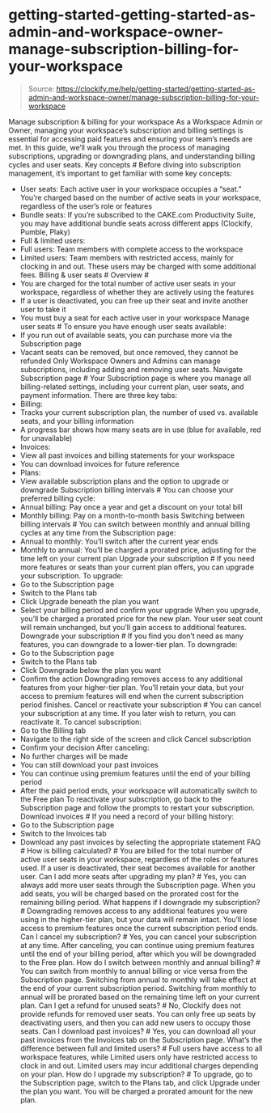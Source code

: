 # getting-started-getting-started-as-admin-and-workspace-owner-manage-subscription-billing-for-your-workspace

> Source: https://clockify.me/help/getting-started/getting-started-as-admin-and-workspace-owner/manage-subscription-billing-for-your-workspace

Manage subscription & billing for your workspace
As a Workspace Admin or Owner, managing your workspace’s subscription and billing settings is essential for accessing paid features and ensuring your team’s needs are met. In this guide, we’ll walk you through the process of managing subscriptions, upgrading or downgrading plans, and understanding billing cycles and user seats.
Key concepts #
Before diving into subscription management, it’s important to get familiar with some key concepts:
- User seats: Each active user in your workspace occupies a “seat.” You’re charged based on the number of active seats in your workspace, regardless of the user’s role or features
- Bundle seats: If you’re subscribed to the CAKE.com Productivity Suite, you may have additional bundle seats across different apps (Clockify, Pumble, Plaky)
- Full & limited users:
- Full users: Team members with complete access to the workspace
- Limited users: Team members with restricted access, mainly for clocking in and out. These users may be charged with some additional fees.
Billing & user seats #
Overview #
- You are charged for the total number of active user seats in your workspace, regardless of whether they are actively using the features
- If a user is deactivated, you can free up their seat and invite another user to take it
- You must buy a seat for each active user in your workspace
Manage user seats #
To ensure you have enough user seats available:
- If you run out of available seats, you can purchase more via the Subscription page
- Vacant seats can be removed, but once removed, they cannot be refunded
Only Workspace Owners and Admins can manage subscriptions, including adding and removing user seats.
Navigate Subscription page #
Your Subscription page is where you manage all billing-related settings, including your current plan, user seats, and payment information.
There are three key tabs:
- Billing:
- Tracks your current subscription plan, the number of used vs. available seats, and your billing information
- A progress bar shows how many seats are in use (blue for available, red for unavailable)
- Invoices:
- View all past invoices and billing statements for your workspace
- You can download invoices for future reference
- Plans:
- View available subscription plans and the option to upgrade or downgrade
Subscription billing intervals #
You can choose your preferred billing cycle:
- Annual billing: Pay once a year and get a discount on your total bill
- Monthly billing: Pay on a month-to-month basis
Switching between billing intervals #
You can switch between monthly and annual billing cycles at any time from the Subscription page:
- Annual to monthly: You’ll switch after the current year ends
- Monthly to annual: You’ll be charged a prorated price, adjusting for the time left on your current plan
Upgrade your subscription #
If you need more features or seats than your current plan offers, you can upgrade your subscription.
To upgrade:
- Go to the Subscription page
- Switch to the Plans tab
- Click Upgrade beneath the plan you want
- Select your billing period and confirm your upgrade
When you upgrade, you’ll be charged a prorated price for the new plan. Your user seat count will remain unchanged, but you’ll gain access to additional features.
Downgrade your subscription #
If you find you don’t need as many features, you can downgrade to a lower-tier plan.
To downgrade:
- Go to the Subscription page
- Switch to the Plans tab
- Click Downgrade below the plan you want
- Confirm the action
Downgrading removes access to any additional features from your higher-tier plan. You’ll retain your data, but your access to premium features will end when the current subscription period finishes.
Cancel or reactivate your subscription #
You can cancel your subscription at any time. If you later wish to return, you can reactivate it.
To cancel subscription:
- Go to the Billing tab
- Navigate to the right side of the screen and click Cancel subscription
- Confirm your decision
After canceling:
- No further charges will be made
- You can still download your past invoices
- You can continue using premium features until the end of your billing period
- After the paid period ends, your workspace will automatically switch to the Free plan
To reactivate your subscription, go back to the Subscription page and follow the prompts to restart your subscription.
Download invoices #
If you need a record of your billing history:
- Go to the Subscription page
- Switch to the Invoices tab
- Download any past invoices by selecting the appropriate statement
FAQ #
How is billing calculated? #
You are billed for the total number of active user seats in your workspace, regardless of the roles or features used. If a user is deactivated, their seat becomes available for another user.
Can I add more seats after upgrading my plan? #
Yes, you can always add more user seats through the Subscription page. When you add seats, you will be charged based on the prorated cost for the remaining billing period.
What happens if I downgrade my subscription? #
Downgrading removes access to any additional features you were using in the higher-tier plan, but your data will remain intact. You’ll lose access to premium features once the current subscription period ends.
Can I cancel my subscription? #
Yes, you can cancel your subscription at any time. After canceling, you can continue using premium features until the end of your billing period, after which you will be downgraded to the Free plan.
How do I switch between monthly and annual billing? #
You can switch from monthly to annual billing or vice versa from the Subscription page. Switching from annual to monthly will take effect at the end of your current subscription period. Switching from monthly to annual will be prorated based on the remaining time left on your current plan.
Can I get a refund for unused seats? #
No, Clockify does not provide refunds for removed user seats. You can only free up seats by deactivating users, and then you can add new users to occupy those seats.
Can I download past invoices? #
Yes, you can download all your past invoices from the Invoices tab on the Subscription page.
What’s the difference between full and limited users? #
Full users have access to all workspace features, while Limited users only have restricted access to clock in and out. Limited users may incur additional charges depending on your plan.
How do I upgrade my subscription? #
To upgrade, go to the Subscription page, switch to the Plans tab, and click Upgrade under the plan you want. You will be charged a prorated amount for the new plan.